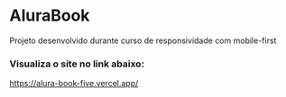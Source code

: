 # AluraBook
Projeto desenvolvido durante curso de responsividade com mobile-first

### Visualiza o site no link abaixo:
https://alura-book-five.vercel.app/
